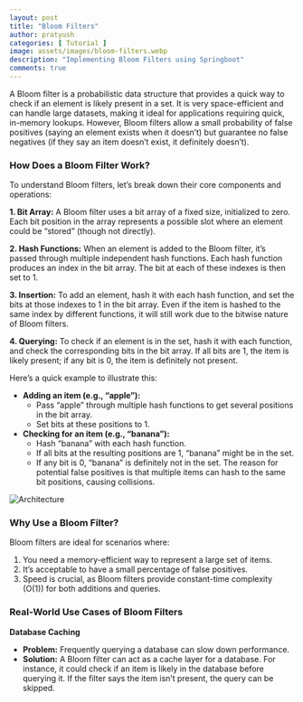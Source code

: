 ```yaml
---
layout: post
title: "Bloom Filters"
author: pratyush
categories: [ Tutorial ]
image: assets/images/bloom-filters.webp
description: "Implementing Bloom Filters using Springboot"
comments: true
---
```


A Bloom filter is a probabilistic data structure that provides a quick way to check if an element is likely present in a set. It is very space-efficient and can handle large datasets, making it ideal for applications requiring quick, in-memory lookups. However, Bloom filters allow a small probability of false positives (saying an element exists when it doesn’t) but guarantee no false negatives (if they say an item doesn’t exist, it definitely doesn’t).

### How Does a Bloom Filter Work?
To understand Bloom filters, let’s break down their core components and operations:

**1. Bit Array:** A Bloom filter uses a bit array of a fixed size, initialized to zero. Each bit position in the array represents a possible slot where an element could be “stored” (though not directly).

**2. Hash Functions:** When an element is added to the Bloom filter, it’s passed through multiple independent hash functions. Each hash function produces an index in the bit array. The bit at each of these indexes is then set to 1.

**3. Insertion:** To add an element, hash it with each hash function, and set the bits at those indexes to 1 in the bit array. Even if the item is hashed to the same index by different functions, it will still work due to the bitwise nature of Bloom filters.

**4. Querying:** To check if an element is in the set, hash it with each function, and check the corresponding bits in the bit array. If all bits are 1, the item is likely present; if any bit is 0, the item is definitely not present.

Here’s a quick example to illustrate this:

* **Adding an item (e.g., “apple”):**
    * Pass “apple” through multiple hash functions to get several positions in the bit array.
    * Set bits at these positions to 1.
* **Checking for an item (e.g., “banana”):**
    * Hash “banana” with each hash function.
    * If all bits at the resulting positions are 1, “banana” might be in the set.
    * If any bit is 0, “banana” is definitely not in the set.
The reason for potential false positives is that multiple items can hash to the same bit positions, causing collisions.

![Architecture](https://www.bytedrum.com/_astro/bloom_filter_basic.CNfSrq8t_ZWI3Wl.svg)

### Why Use a Bloom Filter?
Bloom filters are ideal for scenarios where:

1. You need a memory-efficient way to represent a large set of items.
2. It’s acceptable to have a small percentage of false positives.
3. Speed is crucial, as Bloom filters provide constant-time complexity (O(1)) for both additions and queries.

### Real-World Use Cases of Bloom Filters

**Database Caching**
* **Problem:** Frequently querying a database can slow down performance.
* **Solution:** A Bloom filter can act as a cache layer for a database. For instance, it could check if an item is likely in the database before querying it. If the filter says the item isn’t present, the query can be skipped.

